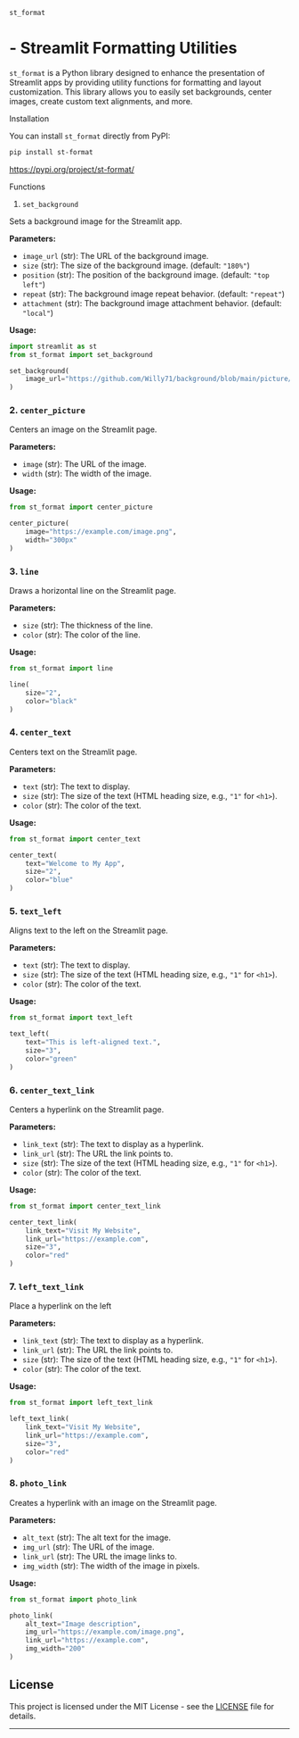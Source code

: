 `st_format` 
# - Streamlit Formatting Utilities

`st_format` is a Python library designed to enhance the presentation of Streamlit apps by providing utility functions for formatting and layout customization. This library allows you to easily set backgrounds, center images, create custom text alignments, and more.

Installation

You can install `st_format` directly from PyPI:

```bash
pip install st-format
```
https://pypi.org/project/st-format/

Functions

1. `set_background`

Sets a background image for the Streamlit app.

**Parameters:**
- `image_url` (str): The URL of the background image.
- `size` (str): The size of the background image. (default: `"180%"`)
- `position` (str): The position of the background image. (default: `"top left"`)
- `repeat` (str): The background image repeat behavior. (default: `"repeat"`)
- `attachment` (str): The background image attachment behavior. (default: `"local"`)

**Usage:**

```python
import streamlit as st
from st_format import set_background

set_background(
    image_url="https://github.com/Willy71/background/blob/main/picture/Confluence%20of%20easter%20Creek%20and%20Killik%20River.png?raw=true"
)
```

### 2. `center_picture`

Centers an image on the Streamlit page.

**Parameters:**
- `image` (str): The URL of the image.
- `width` (str): The width of the image.

**Usage:**

```python
from st_format import center_picture

center_picture(
    image="https://example.com/image.png",
    width="300px"
)
```

### 3. `line`

Draws a horizontal line on the Streamlit page.

**Parameters:**
- `size` (str): The thickness of the line.
- `color` (str): The color of the line.

**Usage:**

```python
from st_format import line

line(
    size="2",
    color="black"
)
```

### 4. `center_text`

Centers text on the Streamlit page.

**Parameters:**
- `text` (str): The text to display.
- `size` (str): The size of the text (HTML heading size, e.g., `"1"` for `<h1>`).
- `color` (str): The color of the text.

**Usage:**

```python
from st_format import center_text

center_text(
    text="Welcome to My App",
    size="2",
    color="blue"
)
```

### 5. `text_left`

Aligns text to the left on the Streamlit page.

**Parameters:**
- `text` (str): The text to display.
- `size` (str): The size of the text (HTML heading size, e.g., `"1"` for `<h1>`).
- `color` (str): The color of the text.

**Usage:**

```python
from st_format import text_left

text_left(
    text="This is left-aligned text.",
    size="3",
    color="green"
)
```

### 6. `center_text_link`

Centers a hyperlink on the Streamlit page.

**Parameters:**
- `link_text` (str): The text to display as a hyperlink.
- `link_url` (str): The URL the link points to.
- `size` (str): The size of the text (HTML heading size, e.g., `"1"` for `<h1>`).
- `color` (str): The color of the text.

**Usage:**

```python
from st_format import center_text_link

center_text_link(
    link_text="Visit My Website",
    link_url="https://example.com",
    size="3",
    color="red"
)
```
### 7. `left_text_link`

Place a hyperlink on the left

**Parameters:**
- `link_text` (str): The text to display as a hyperlink.
- `link_url` (str): The URL the link points to.
- `size` (str): The size of the text (HTML heading size, e.g., `"1"` for `<h1>`).
- `color` (str): The color of the text.

**Usage:**

```python
from st_format import left_text_link

left_text_link(
    link_text="Visit My Website",
    link_url="https://example.com",
    size="3",
    color="red"
)
```

### 8. `photo_link`

Creates a hyperlink with an image on the Streamlit page.

**Parameters:**
- `alt_text` (str): The alt text for the image.
- `img_url` (str): The URL of the image.
- `link_url` (str): The URL the image links to.
- `img_width` (str): The width of the image in pixels.

**Usage:**

```python
from st_format import photo_link

photo_link(
    alt_text="Image description",
    img_url="https://example.com/image.png",
    link_url="https://example.com",
    img_width="200"
)
```

## License

This project is licensed under the MIT License - see the [LICENSE](LICENSE) file for details.

---
